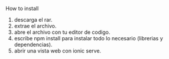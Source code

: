 How to install
1. descarga el rar.
2. extrae el archivo.
3. abre el archivo con tu editor de codigo.
4. escribe npm install para instalar todo lo necesario (librerias y dependencias).
5. abrir una vista web con ionic serve. 
